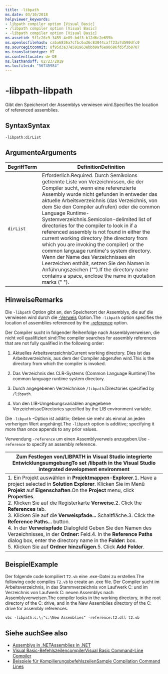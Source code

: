 ```yaml
---
title: -libpath
ms.date: 03/10/2018
helpviewer_keywords:
- libpath compiler option [Visual Basic]
- /libpath compiler option [Visual Basic]
- -libpath compiler option [Visual Basic]
ms.assetid: 5f1c26c9-3455-4e89-bdf3-b12d6c2e655b
ms.openlocfilehash: ca5a6836a7cfbc6a36c83044caff23a7d590dfc0
ms.sourcegitcommit: 8f95d3a37e591963ebbb9af6e90686fd5f3b8707
ms.translationtype: MT
ms.contentlocale: de-DE
ms.lasthandoff: 02/23/2019
ms.locfileid: "56745984"
---
```

# <a name="-libpath"></a><span data-ttu-id="d7bf6-102">-libpath</span><span class="sxs-lookup"><span data-stu-id="d7bf6-102">-libpath</span></span>
<span data-ttu-id="d7bf6-103">Gibt den Speicherort der Assemblys verwiesen wird.</span><span class="sxs-lookup"><span data-stu-id="d7bf6-103">Specifies the location of referenced assemblies.</span></span>  
  
## <a name="syntax"></a><span data-ttu-id="d7bf6-104">Syntax</span><span class="sxs-lookup"><span data-stu-id="d7bf6-104">Syntax</span></span>  
  
```  
-libpath:dirList  
```  
  
## <a name="arguments"></a><span data-ttu-id="d7bf6-105">Argumente</span><span class="sxs-lookup"><span data-stu-id="d7bf6-105">Arguments</span></span>  
  
|<span data-ttu-id="d7bf6-106">Begriff</span><span class="sxs-lookup"><span data-stu-id="d7bf6-106">Term</span></span>|<span data-ttu-id="d7bf6-107">Definition</span><span class="sxs-lookup"><span data-stu-id="d7bf6-107">Definition</span></span>|  
|---|---|  
|`dirList`|<span data-ttu-id="d7bf6-108">Erforderlich.</span><span class="sxs-lookup"><span data-stu-id="d7bf6-108">Required.</span></span> <span data-ttu-id="d7bf6-109">Durch Semikolons getrennte Liste von Verzeichnissen, die der Compiler sucht, wenn eine referenzierte Assembly wurde nicht gefunden in entweder das aktuelle Arbeitsverzeichnis (das Verzeichnis, von dem Sie den Compiler aufrufen) oder die common Language Runtime-Systemverzeichnis.</span><span class="sxs-lookup"><span data-stu-id="d7bf6-109">Semicolon-delimited list of directories for the compiler to look in if a referenced assembly is not found in either the current working directory (the directory from which you are invoking the compiler) or the common language runtime's system directory.</span></span> <span data-ttu-id="d7bf6-110">Wenn der Name des Verzeichnisses ein Leerzeichen enthält, setzen Sie den Namen in Anführungszeichen ("").</span><span class="sxs-lookup"><span data-stu-id="d7bf6-110">If the directory name contains a space, enclose the name in quotation marks (" ").</span></span>|  
  
## <a name="remarks"></a><span data-ttu-id="d7bf6-111">Hinweise</span><span class="sxs-lookup"><span data-stu-id="d7bf6-111">Remarks</span></span>  
 <span data-ttu-id="d7bf6-112">Die `-libpath` Option gibt an, den Speicherort der Assemblys, die auf die verwiesen wird durch die [-Verweis](../../../visual-basic/reference/command-line-compiler/reference.md) Option.</span><span class="sxs-lookup"><span data-stu-id="d7bf6-112">The `-libpath` option specifies the location of assemblies referenced by the [-reference](../../../visual-basic/reference/command-line-compiler/reference.md) option.</span></span>  
  
 <span data-ttu-id="d7bf6-113">Der Compiler sucht in folgender Reihenfolge nach Assemblyverweisen, die nicht voll qualifiziert sind:</span><span class="sxs-lookup"><span data-stu-id="d7bf6-113">The compiler searches for assembly references that are not fully qualified in the following order:</span></span>  
  
1.  <span data-ttu-id="d7bf6-114">Aktuelles Arbeitsverzeichnis</span><span class="sxs-lookup"><span data-stu-id="d7bf6-114">Current working directory.</span></span> <span data-ttu-id="d7bf6-115">Dies ist das Arbeitsverzeichnis, aus dem der Compiler abgerufen wird.</span><span class="sxs-lookup"><span data-stu-id="d7bf6-115">This is the directory from which the compiler is invoked.</span></span>  
  
2.  <span data-ttu-id="d7bf6-116">Das Verzeichnis des CLR-Systems (Common Language Runtime)</span><span class="sxs-lookup"><span data-stu-id="d7bf6-116">The common language runtime system directory.</span></span>  
  
3.  <span data-ttu-id="d7bf6-117">Durch angegebenen Verzeichnisse `/libpath`.</span><span class="sxs-lookup"><span data-stu-id="d7bf6-117">Directories specified by `/libpath`.</span></span>  
  
4.  <span data-ttu-id="d7bf6-118">Von den LIB-Umgebungsvariablen angegebene Verzeichnisse</span><span class="sxs-lookup"><span data-stu-id="d7bf6-118">Directories specified by the LIB environment variable.</span></span>  
  
 <span data-ttu-id="d7bf6-119">Die `-libpath` -Option ist additiv; Geben sie mehr als einmal an jeden vorherigen Wert angehängt.</span><span class="sxs-lookup"><span data-stu-id="d7bf6-119">The `-libpath` option is additive; specifying it more than once appends to any prior values.</span></span>  
  
 <span data-ttu-id="d7bf6-120">Verwendung `-reference` um einen Assemblyverweis anzugeben.</span><span class="sxs-lookup"><span data-stu-id="d7bf6-120">Use `-reference` to specify an assembly reference.</span></span>  
  
|<span data-ttu-id="d7bf6-121">Zum Festlegen von/LIBPATH in Visual Studio integrierte Entwicklungsumgebung</span><span class="sxs-lookup"><span data-stu-id="d7bf6-121">To set /libpath in the Visual Studio integrated development environment</span></span>|  
|---|  
|<span data-ttu-id="d7bf6-122">1.  Ein Projekt auswählen in **Projektmappen-Explorer**.</span><span class="sxs-lookup"><span data-stu-id="d7bf6-122">1.  Have a project selected in **Solution Explorer**.</span></span> <span data-ttu-id="d7bf6-123">Klicken Sie im Menü **Projekt** auf **Eigenschaften**.</span><span class="sxs-lookup"><span data-stu-id="d7bf6-123">On the **Project** menu, click **Properties**.</span></span> <br /><span data-ttu-id="d7bf6-124">2.  Klicken Sie auf die Registerkarte **Verweise**.</span><span class="sxs-lookup"><span data-stu-id="d7bf6-124">2.  Click the **References** tab.</span></span><br /><span data-ttu-id="d7bf6-125">3.  Klicken Sie auf die **Verweispfade...**  Schaltfläche.</span><span class="sxs-lookup"><span data-stu-id="d7bf6-125">3.  Click the **Reference Paths...** button.</span></span><br /><span data-ttu-id="d7bf6-126">4.  In der **Verweispfade** Dialogfeld Geben Sie den Namen des Verzeichnisses, in der **Ordner:** Feld.</span><span class="sxs-lookup"><span data-stu-id="d7bf6-126">4.  In the **Reference Paths** dialog box, enter the directory name in the **Folder:** box.</span></span><br /><span data-ttu-id="d7bf6-127">5.  Klicken Sie auf **Ordner hinzufügen**.</span><span class="sxs-lookup"><span data-stu-id="d7bf6-127">5.  Click **Add Folder**.</span></span>|  
  
## <a name="example"></a><span data-ttu-id="d7bf6-128">Beispiel</span><span class="sxs-lookup"><span data-stu-id="d7bf6-128">Example</span></span>  
 <span data-ttu-id="d7bf6-129">Der folgende code kompiliert `T2.vb` eine .exe-Datei zu erstellen.</span><span class="sxs-lookup"><span data-stu-id="d7bf6-129">The following code compiles `T2.vb` to create an .exe file.</span></span> <span data-ttu-id="d7bf6-130">Der Compiler sucht im Arbeitsverzeichnis, in das Stammverzeichnis von Laufwerk C: und im Verzeichnis von Laufwerk C: neuen Assemblys nach Assemblyverweisen.</span><span class="sxs-lookup"><span data-stu-id="d7bf6-130">The compiler looks in the working directory, in the root directory of the C: drive, and in the New Assemblies directory of the C: drive for assembly references.</span></span>  
  
```console  
vbc -libpath:c:\;"c:\New Assemblies" -reference:t2.dll t2.vb  
```  
  
## <a name="see-also"></a><span data-ttu-id="d7bf6-131">Siehe auch</span><span class="sxs-lookup"><span data-stu-id="d7bf6-131">See also</span></span>
- [<span data-ttu-id="d7bf6-132">Assemblys in .NET</span><span class="sxs-lookup"><span data-stu-id="d7bf6-132">Assemblies in .NET</span></span>](../../../standard/assembly/index.md)
- [<span data-ttu-id="d7bf6-133">Visual Basic-Befehlszeilencompiler</span><span class="sxs-lookup"><span data-stu-id="d7bf6-133">Visual Basic Command-Line Compiler</span></span>](../../../visual-basic/reference/command-line-compiler/index.md)
- [<span data-ttu-id="d7bf6-134">Beispiele für Kompilierungsbefehlszeilen</span><span class="sxs-lookup"><span data-stu-id="d7bf6-134">Sample Compilation Command Lines</span></span>](../../../visual-basic/reference/command-line-compiler/sample-compilation-command-lines.md)
